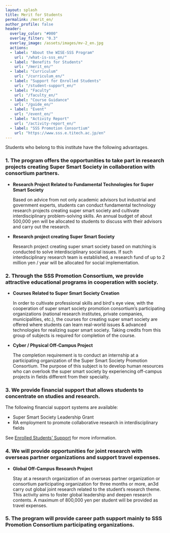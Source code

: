 ```yaml
---
layout: splash
title: Merit for Students
permalink: /merit_en/
author_profile: false
header:
  overlay_color: "#000"
  overlay_filter: "0.3"
  overlay_image: /assets/images/mv-2_en.jpg
  actions:
  - label: "About the WISE-SSS Program"
    url: "/what-is-sss_en/"
  - label: "Benefits for Students"
    url: "/merit_en/"
  - label: "Curriculum"
    url: "/curriculum_en/"
  - label: "Support for Enrolled Students"
    url: "/student-support_en/"
  - label: "Faculty"
    url: "/faculty_en/"
  - label: "Course Guidance"
    url: "/guide_en/"
  - label: "Event"
    url: "/event_en/"
  - label: "Activity Report"
    url: "/activity-report_en/"
  - label: "SSS Promotion Consortium"
    url: "https://www.sss.e.titech.ac.jp/en"
---
```


Students who belong to this institute have the following advantages.


### 1. The program offers the opportunities to take part in research projects creating Super Smart Society in collaboration with consortium partners.

* **Research Project Related to Fundamental Technologies for Super Smart Society**

  Based on advice from not only academic advisors but industrial and government experts, students can conduct fundamental technology research projects creating super smart society and cultivate interdisciplinary problem-solving skills. An annual budget of about 500,000 yen will be allocated to students to discuss with their advisors and carry out the research.

* **Research project creating Super Smart Society**

  Research project creating super smart society based on matching is conducted to solve interdisciplinary social issues. If such interdisciplinary research team is established, a research fund of up to 2 million yen / year will be allocated for social implementation.

### 2. Through the SSS Promotion Consortium, we provide attractive educational programs in cooperation with society.

* **Courses Related to Super Smart Society Creation**

  In order to cultivate professional skills and bird's eye view, with the cooperation of super smart society promotion consortium’s participating organizations (national research institutes, private companies, municipalities, etc.), the courses for creating super smart society are offered where students can learn real-world issues & advanced technologies for realizing super smart society. Taking credits from this group of subjects is required for completion of the course.

* **Cyber / Physical Off-Campus Project**

  The completion requirement is to conduct an internship at a participating organization of the Super Smart Society Promotion Consortium. The purpose of this subject is to develop human resources who can overlook the super smart society by experiencing off-campus projects in fields different from their specialty.

### 3. We provide financial support that allows students to concentrate on studies and research.

  The following financial support systems are available:
  * Super Smart Society Leadership Grant
  * RA employment to promote collaborative research in interdisciplinary fields

  See [Enrolled Students’ Support](/student-support_en/) for more information.

### 4. We will provide opportunities for joint research with overseas partner organizations and support travel expenses.

* **Global Off-Campus Research Project**

  Stay at a research organization of an overseas partner organization or consortium participating organization for three months or more, an3d carry out global joint research related to the student’s research theme. This activity aims to foster global leadership and deepen research contents. A maximum of 800,000 yen per student will be provided as travel expenses.

### 5. The program will provide career path support mainly to SSS Promotion Consortium participating organizations.
